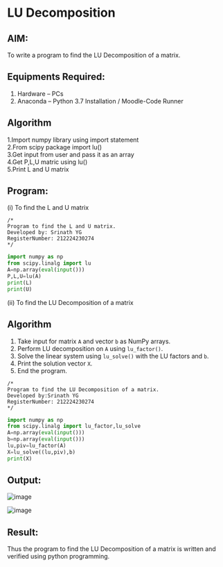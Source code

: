 # LU Decomposition 

## AIM:
To write a program to find the LU Decomposition of a matrix.

## Equipments Required:
1. Hardware – PCs
2. Anaconda – Python 3.7 Installation / Moodle-Code Runner

## Algorithm
1.Import numpy library using import statement   
2.From scipy package import lu()  
3.Get input from user and pass it as an array  
4.Get P,L,U matric using lu()   
5.Print L and U matrix  

## Program:
(i) To find the L and U matrix
```
/*
Program to find the L and U matrix.
Developed by: Srinath YG
RegisterNumber: 212224230274
*/
```
```python
import numpy as np
from scipy.linalg import lu
A=np.array(eval(input()))
P,L,U=lu(A)
print(L)
print(U)
```
(ii) To find the LU Decomposition of a matrix
## Algorithm 

1. Take input for matrix `A` and vector `b` as NumPy arrays.
2. Perform LU decomposition on `A` using `lu_factor()`.
3. Solve the linear system using `lu_solve()` with the LU factors and `b`.
4. Print the solution vector `X`.
5. End the program.

```
/*
Program to find the LU Decomposition of a matrix.
Developed by:Srinath YG 
RegisterNumber: 212224230274
*/
```
```python
import numpy as np
from scipy.linalg import lu_factor,lu_solve
A=np.array(eval(input()))
b=np.array(eval(input()))
lu,piv=lu_factor(A)
X=lu_solve((lu,piv),b)
print(X)
```

## Output:

![image](https://github.com/user-attachments/assets/252fa370-82c7-4c78-8f84-aa021783cb82)

![image](https://github.com/user-attachments/assets/f7db5a36-322f-43c1-a3cd-e4b7ba0663fb)




## Result:
Thus the program to find the LU Decomposition of a matrix is written and verified using python programming.

